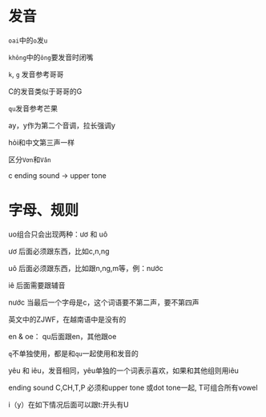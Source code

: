 # 发音

`oai`中的`o`发`u`

`không`中的`ông`要发音时闭嘴



`k`, `g` 发音参考哥哥

C的发音类似于哥哥的G



`qu`发音参考芒果







ay，y作为第二个音调，拉长强调y

hỏi和中文第三声一样







区分`Vơn`和`Vân`








c ending sound -> upper tone

# 字母、规则

uo组合只会出现两种：ươ  和  uô

ươ  后面必须跟东西，比如c,n,ng

uô  后面必须跟东西，比如跟n,ng,m等，例：nước

iê 后面需要跟辅音

nước   当最后一个字母是c，这个词语要不第二声，要不第四声

英文中的ZJWF，在越南语中是没有的

en & oe： qu后面跟en，其他跟oe

`q`不单独使用，都是和`qu`一起使用和发音的











yêu 和 iêu，发音相同，yêu单独的一个词表示喜欢，如果和其他组则用iêu





ending sound C,CH,T,P 必须和upper tone 或dot tone一起, T可组合所有vowel

i（y）在如下情况后面可以跟t:开头有U



